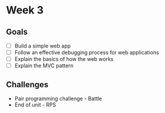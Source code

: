 # Week 3

## Goals 
* [ ] Build a simple web app
* [ ] Follow an effective debugging process for web applications
* [ ] Explain the basics of how the web works
* [ ] Explain the MVC pattern 

## Challenges

* Pair programming challenge - Battle
* End of unit - RPS

